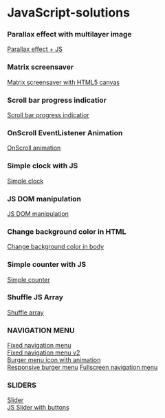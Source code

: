# JavaScript-solutions

### Parallax effect with multilayer image
[Parallax effect + JS](https://zion86.github.io/JavaScript-solutions/Parallax-effect-with-multilayer-image/index.html)

### Matrix screensaver
[Matrix screensaver with HTML5 canvas](https://zion86.github.io/JavaScript-solutions/Matrix-screensaver/index.html)

### Scroll bar progress indicatior
[Scroll bar progress indicatior](https://zion86.github.io/JavaScript-solutions/Scroll-bar-progress-indicator/)

### OnScroll EventListener Animation
[OnScroll animation](https://zion86.github.io/JavaScript-solutions/OnScroll-animation/index.html)

### Simple clock with JS
[Simple clock](https://zion86.github.io/JavaScript-solutions/Simple-clock-with-JS/)

### JS DOM manipulation
[JS DOM manipulation](https://zion86.github.io/JavaScript-solutions/JavaScript-DOM-manipulation/)

### Change background color in HTML
[Change background color in body](https://zion86.github.io/JavaScript-solutions/Change-background-color-body/#)

### Simple counter with JS
[Simple counter](https://zion86.github.io/JavaScript-solutions/Counter/)

### Shuffle JS Array
[Shuffle array](https://zion86.github.io/JavaScript-solutions/Shuffle%20Array%20with%20setTimeout/index.html)

### NAVIGATION MENU
[Fixed navigation menu](https://zion86.github.io/JavaScript-solutions/Menu-navigation/mobile-full-screen-menu/) \
[Fixed navigation menu v2](https://zion86.github.io/JavaScript-solutions/Menu-navigation/Fixed-navigation-menu/index.html) \
[Burger menu icon with animation](https://zion86.github.io/JavaScript-solutions/Menu-navigation/Burger-menu/index.html) \
[Responsive burger menu](https://zion86.github.io/JavaScript-solutions/Menu-navigation/Responsive-burger-menu/index.html)
[Fullscreen navigation menu](https://zion86.github.io/JavaScript-solutions/Menu-navigation/fullscreen-navigation-menu/index.html)

### SLIDERS
[Slider](https://zion86.github.io/JavaScript-solutions/Sliders/JS-slideshow-carusel/index.html) \
[JS Slider with buttons](https://zion86.github.io/JavaScript-solutions/Sliders/Slider-with-buttons/index.html)
